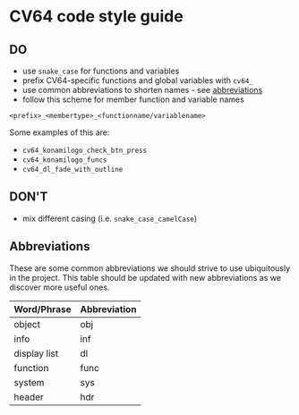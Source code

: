 # CV64 code style guide

## DO

- use `snake_case` for functions and variables
- prefix CV64-specific functions and global variables with `cv64_`
- use common abbreviations to shorten names - see [abbreviations](#abbreviations)
- follow this scheme for member function and variable names

```
<prefix>_<membertype>_<functionname/variablename>
```

Some examples of this are:

- `cv64_konamilogo_check_btn_press`
- `cv64_konamilogo_funcs`
- `cv64_dl_fade_with_outline`

## DON'T

- mix different casing (i.e. `snake_case_camelCase`)

## Abbreviations

These are some common abbreviations we should strive to use ubiquitously in the project.
This table should be updated with new abbreviations as we discover more useful ones.

| Word/Phrase  | Abbreviation |
| ------------ | ------------ |
| object       | obj          |
| info         | inf          |
| display list | dl           |
| function     | func         |
| system       | sys          |
| header       | hdr          |

